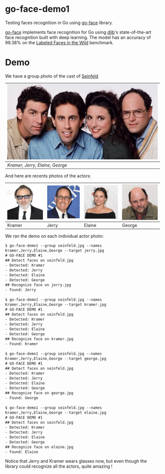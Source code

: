 # go-face-demo1
Testing faces recognition in Go using [go-face](https://github.com/Kagami/go-face) library.

[go-face](https://github.com/Kagami/go-face) implements face recognition for Go using [dlib](http://dlib.net/)'s state-of-the-art face recognition built with deep learning. The model has an accuracy of 99.38% on the [Labeled Faces in the Wild](http://vis-www.cs.umass.edu/lfw/) benchmark.

# Demo

We have a group photo of the cast of [Seinfeld](https://www.imdb.com/title/tt0098904/)

| ![](seinfeld.jpg) |
| --- |
| *Kramer, Jerry, Elaine, George* |

And here are recents photos of the actors:

| ![](kramer.jpg) | ![](jerry.jpg) | ![](elaine.jpg) | ![](george.jpg) |
| --- | --- | --- | --- |
| Kramer | Jerry | Elaine | George |

We ran the demo on each individual actor photo:

```
$ go-face-demo1 --group seinfeld.jpg --names Kramer,Jerry,Elaine,George --target jerry.jpg
# GO-FACE DEMO #1
## Detect faces on seinfeld.jpg
- Detected: Kramer
- Detected: Jerry
- Detected: Elaine
- Detected: George
## Recognize face on jerry.jpg
- Found: Jerry

$ go-face-demo1 --group seinfeld.jpg --names Kramer,Jerry,Elaine,George --target kramer.jpg
# GO-FACE DEMO #1
## Detect faces on seinfeld.jpg
- Detected: Kramer
- Detected: Jerry
- Detected: Elaine
- Detected: George
## Recognize face on kramer.jpg
- Found: Kramer

$ go-face-demo1 --group seinfeld.jpg --names Kramer,Jerry,Elaine,George --target george.jpg
# GO-FACE DEMO #1
## Detect faces on seinfeld.jpg
- Detected: Kramer
- Detected: Jerry
- Detected: Elaine
- Detected: George
## Recognize face on george.jpg
- Found: George

$ go-face-demo1 --group seinfeld.jpg --names Kramer,Jerry,Elaine,George --target elaine.jpg
# GO-FACE DEMO #1
## Detect faces on seinfeld.jpg
- Detected: Kramer
- Detected: Jerry
- Detected: Elaine
- Detected: George
## Recognize face on elaine.jpg
- Found: Elaine
```

Notice that Jerry and Kramer wears glasses now, but even though the library could recognize all the actors, quite amazing !
